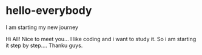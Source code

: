 # hello-everybody
I am starting my new journey


Hi All!
Nice to meet you...
I like coding and i want to study it.
So i am starting it step by step.... Thanku guys.
